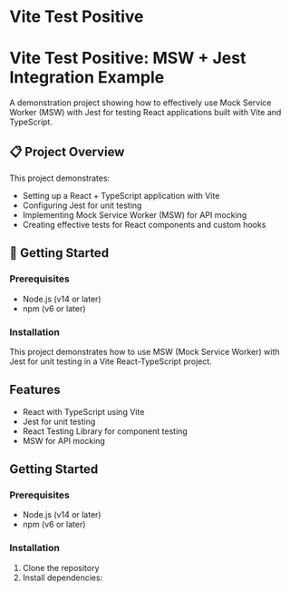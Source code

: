 # Vite Test Positive
# Vite Test Positive: MSW + Jest Integration Example

A demonstration project showing how to effectively use Mock Service Worker (MSW) with Jest for testing React applications built with Vite and TypeScript.

## 📋 Project Overview

This project demonstrates:

- Setting up a React + TypeScript application with Vite
- Configuring Jest for unit testing
- Implementing Mock Service Worker (MSW) for API mocking
- Creating effective tests for React components and custom hooks

## 🚀 Getting Started

### Prerequisites

- Node.js (v14 or later)
- npm (v6 or later)

### Installation
This project demonstrates how to use MSW (Mock Service Worker) with Jest for unit testing in a Vite React-TypeScript project.

## Features

- React with TypeScript using Vite
- Jest for unit testing
- React Testing Library for component testing
- MSW for API mocking

## Getting Started

### Prerequisites

- Node.js (v14 or later)
- npm (v6 or later)

### Installation

1. Clone the repository
2. Install dependencies:
